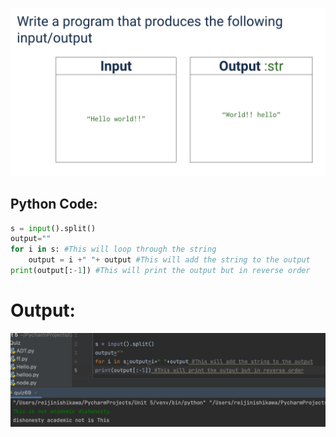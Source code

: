![](quiz69q.png)

## Python Code:
```.py
s = input().split()
output=""
for i in s: #This will loop through the string
    output = i +" "+ output #This will add the string to the output
print(output[:-1]) #This will print the output but in reverse order
```

# Output:
![](qquiz69out.png)
